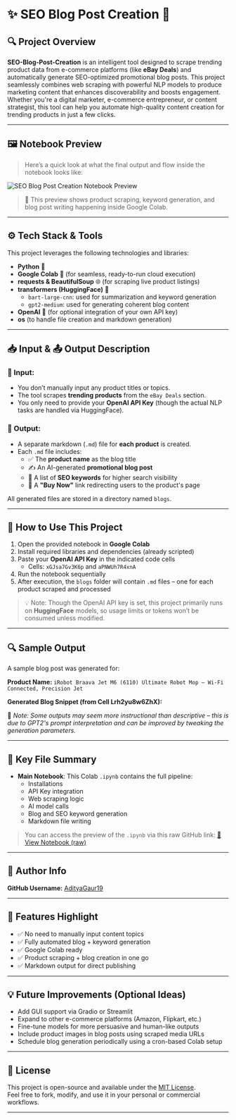 # ✨ SEO Blog Post Creation 🚀

## 🔍 Project Overview

**SEO-Blog-Post-Creation** is an intelligent tool designed to scrape trending product data from e-commerce platforms (like **eBay Deals**) and automatically generate SEO-optimized promotional blog posts. This project seamlessly combines web scraping with powerful NLP models to produce marketing content that enhances discoverability and boosts engagement. Whether you're a digital marketer, e-commerce entrepreneur, or content strategist, this tool can help you automate high-quality content creation for trending products in just a few clicks.

---

## 🖼️ Notebook Preview

> Here’s a quick look at what the final output and flow inside the notebook looks like:

![SEO Blog Post Creation Notebook Preview](preview.png)

> 📸 This preview shows product scraping, keyword generation, and blog post writing happening inside Google Colab.

---

## ⚙️ Tech Stack & Tools

This project leverages the following technologies and libraries:

- **Python** 🐍  
- **Google Colab** 📓 (for seamless, ready-to-run cloud execution)  
- **requests & BeautifulSoup** 🌐 (for scraping live product listings)  
- **transformers (HuggingFace)** 🤗  
  - `bart-large-cnn`: used for summarization and keyword generation  
  - `gpt2-medium`: used for generating coherent blog content  
- **OpenAI** 🔑 (for optional integration of your own API key)
- **os** (to handle file creation and markdown generation)

---

## 📥 Input & 📤 Output Description

### 👀 Input:
- You don’t manually input any product titles or topics.
- The tool scrapes **trending products** from the `eBay Deals` section.
- You only need to provide your **OpenAI API Key** (though the actual NLP tasks are handled via HuggingFace).

### 🧾 Output:
- A separate markdown (`.md`) file for **each product** is created.
- Each `.md` file includes:
  - ✅ The **product name** as the blog title  
  - ✍️ An AI-generated **promotional blog post**  
  - 🔑 A list of **SEO keywords** for higher search visibility  
  - 🔗 A **"Buy Now"** link redirecting users to the product's page  

All generated files are stored in a directory named `blogs`.

---

## 🚀 How to Use This Project

1. Open the provided notebook in **Google Colab**  
2. Install required libraries and dependencies (already scripted)  
3. Paste your **OpenAI API Key** in the indicated code cells  
   - Cells: `xGJsa7Gv3K6p` and `aPNWUh7R4xnA`  
4. Run the notebook sequentially
5. After execution, the `blogs` folder will contain `.md` files – one for each product scraped and processed

> 💡 Note: Though the OpenAI API key is set, this project primarily runs on **HuggingFace** models, so usage limits or tokens won’t be consumed unless modified.

---

## 🔍 Sample Output

A sample blog post was generated for:

**Product Name:** `iRobot Braava Jet M6 (6110) Ultimate Robot Mop – Wi-Fi Connected, Precision Jet`

**Generated Blog Snippet (from Cell Lrh2yu8w6ZhX):**


📌 _Note: Some outputs may seem more instructional than descriptive – this is due to GPT2's prompt interpretation and can be improved by tweaking the generation parameters._

---

## 📁 Key File Summary

- **Main Notebook**: This Colab `.ipynb` contains the full pipeline:
  - Installations
  - API Key integration
  - Web scraping logic
  - AI model calls
  - Blog and SEO keyword generation
  - Markdown file writing

> You can access the preview of the `.ipynb` via this raw GitHub link:
> [🔗 View Notebook (raw)](https://raw.githubusercontent.com/AdityaGaur19/SEO-Blog-Post-Creation/main/SEO_Blog_Post_Creation.ipynb)

---

## 👤 Author Info

**GitHub Username:** [AdityaGaur19](https://github.com/AdityaGaur19)

---

## 🌟 Features Highlight

- ✅ No need to manually input content topics  
- ✅ Fully automated blog + keyword generation  
- ✅ Google Colab ready  
- ✅ Product scraping + blog creation in one go  
- ✅ Markdown output for direct publishing  

---

## 💡 Future Improvements (Optional Ideas)

- Add GUI support via Gradio or Streamlit  
- Expand to other e-commerce platforms (Amazon, Flipkart, etc.)  
- Fine-tune models for more persuasive and human-like outputs  
- Include product images in blog posts using scraped media URLs  
- Schedule blog generation periodically using a cron-based Colab setup

---

## 📝 License

This project is open-source and available under the [MIT License](LICENSE).  
Feel free to fork, modify, and use it in your personal or commercial workflows.

---
